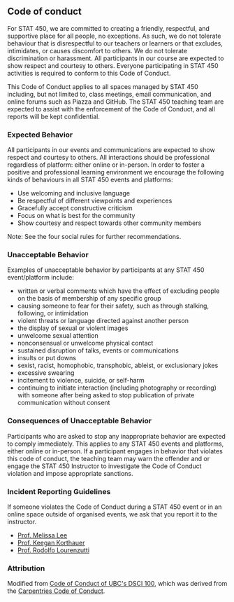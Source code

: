 ## Code of conduct
For STAT 450, we are committed to creating a friendly, respectful,
and supportive place for all people, no exceptions. As such, we do
not tolerate behaviour that is disrespectful to our teachers or learners
or that excludes, intimidates, or causes discomfort to others. We
do not tolerate discrimination or harassment. All participants in our
course are expected to show respect and courtesy to others. Everyone
participating in STAT 450 activities is required to conform to this Code of Conduct.


This Code of Conduct applies to all spaces managed by STAT 450 including,
but not limited to, class meetings, email communication,
and online forums such as Piazza and GitHub.
The STAT 450 teaching team are expected to assist with the enforcement
of the Code of Conduct, and all reports will be kept confidential.


### Expected Behavior

All participants in our events and communications are expected to show
respect and courtesy to others. All interactions should be professional
regardless of platform: either online or in-person. In order to foster
a positive and professional learning environment we encourage the following
kinds of behaviours in all STAT 450 events and platforms:
- Use welcoming and inclusive language
- Be respectful of different viewpoints and experiences
- Gracefully accept constructive criticism
- Focus on what is best for the community
- Show courtesy and respect towards other community members

Note: See the four social rules for further recommendations.

### Unacceptable Behavior

Examples of unacceptable behavior by participants at any STAT 450 event/platform include:
- written or verbal comments which have the effect of excluding people
        on the basis of membership of any specific group
- causing someone to fear for their safety, such as through stalking,
        following, or intimidation
- violent threats or language directed against another person
- the display of sexual or violent images
- unwelcome sexual attention
- nonconsensual or unwelcome physical contact
- sustained disruption of talks, events or communications
- insults or put downs
- sexist, racist, homophobic, transphobic, ableist, or exclusionary jokes
- excessive swearing
- incitement to violence, suicide, or self-harm
- continuing to initiate interaction (including photography or recording)
        with someone after being asked to stop publication of private
        communication without consent

### Consequences of Unacceptable Behavior

Participants who are asked to stop any inappropriate behavior are expected to
comply immediately. This applies to any STAT 450 events and platforms, either
online or in-person. If a participant engages in behavior that violates this
code of conduct, the teaching team may warn the offender and or engage the
STAT 450 Instructor to investigate the Code of Conduct violation and impose
appropriate sanctions.

### Incident Reporting Guidelines

If someone violates the Code of Conduct during a STAT 450 event or in an online
space outside of organised events, we ask that you report it to the instructor.

- [Prof. Melissa Lee](mailto:melissa.lee@stat.ubc.ca)
- [Prof. Keegan Korthauer](mailto:keegan@stat.ubc.ca)
- [Prof. Rodolfo Lourenzutti](mailto:lourenzutti@stat.ubc.ca)

### Attribution

Modified from [Code of Conduct of UBC's DSCI 100](https://github.com/UBC-DSCI/dsci-100/blob/master/CODE_OF_CONDUCT.md), which was derived from the [Carpentries Code of Conduct](https://docs.carpentries.org/topic_folders/policies/code-of-conduct.html).
